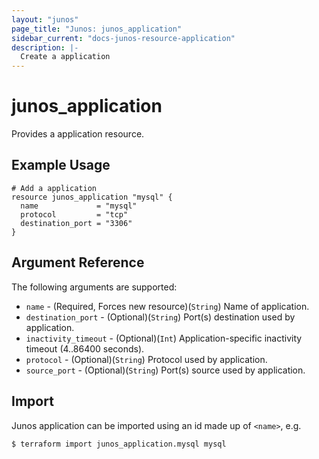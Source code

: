 ```yaml
---
layout: "junos"
page_title: "Junos: junos_application"
sidebar_current: "docs-junos-resource-application"
description: |-
  Create a application
---
```


# junos_application

Provides a application resource.

## Example Usage

```hcl
# Add a application
resource junos_application "mysql" {
  name             = "mysql"
  protocol         = "tcp"
  destination_port = "3306"
}
```

## Argument Reference

The following arguments are supported:

* `name` - (Required, Forces new resource)(`String`) Name of application.
* `destination_port` - (Optional)(`String`) Port(s) destination used by application.
* `inactivity_timeout` - (Optional)(`Int`) Application-specific inactivity timeout (4..86400 seconds).
* `protocol` - (Optional)(`String`) Protocol used by application.
* `source_port` - (Optional)(`String`) Port(s) source used by application.

## Import

Junos application can be imported using an id made up of `<name>`, e.g.

```shell
$ terraform import junos_application.mysql mysql
```
